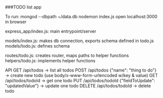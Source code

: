 ###TODO list app

To run:
mongod --dbpath ~/data.db
nodemon index.js
open localhost:3000 in browser

express_app/index.js: main entrypoint/server

models/index.js: makes db connection, exports schema defined in todo.js
models/todo.js: defines schema

routes/todo.js: creates router, maps paths to helper functions
helpers/todo.js: implements helper functions

API
GET /api/todos -> list all todos
POST /api/todos {"name": "thing to do"} -> create new todo
(use body/x-www-form-urlencoded w/key & value)
GET /api/todos/todoId -> get one todo
PUT /api/todos/todoId {"fieldToUpdate": "updatedValue"} -> update one todo
DELETE /api/todos/todoId -> delete todo
